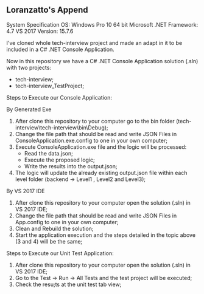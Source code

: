 ## Loranzatto's Append

System Specification
OS: Windows Pro 10 64 bit
Microsoft .NET Framework: 4.7
VS 2017 Version: 15.7.6

I've cloned whole tech-interview project and made an adapt in it to be included in a C# .NET Console Application.

Now in this repository we have a C# .NET Console Application solution (.sln) with two projects:
- tech-interview;
- tech-interview_TestProject;

Steps to Execute our Console Application:

By Generated Exe
1. After clone this repository to your computer go to the bin folder (tech-interview\tech-interview\bin\Debug);
2. Change the file path that should be read and write JSON Files in ConsoleApplication.exe.config to one in your own computer;
3. Execute ConsoleApplication.exe file and the logic will be processed:
   - Read the data.json;
   - Execute the proposed logic;
   - Write the results into the output.json;
4. The logic will update the already existing output.json file within each level folder (backend -> Level1 , Level2 and Level3);

By VS 2017 IDE
1. After clone this repository to your computer open the solution (.sln) in VS 2017 IDE;
2. Change the file path that should be read and write JSON Files in App.config to one in your own computer;
3. Clean and Rebuild the solution;
4. Start the application execution and the steps detailed in the topic above (3 and 4) will be the same;

Steps to Execute our Unit Test Application:

1. After clone this repository to your computer open the solution (.sln) in VS 2017 IDE;
2. Go to the Test -> Run -> All Tests and the test project will be executed;
3. Check the resu;ts at the unit test tab view;
